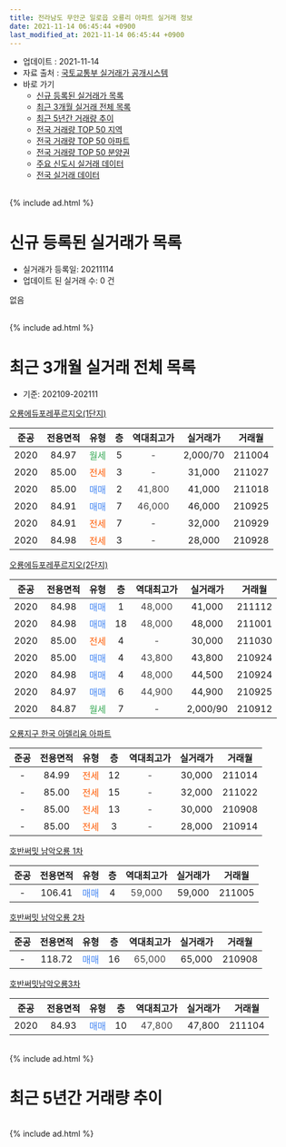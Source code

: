 ```yaml
---
title: 전라남도 무안군 일로읍 오룡리 아파트 실거래 정보
date: 2021-11-14 06:45:44 +0900
last_modified_at: 2021-11-14 06:45:44 +0900
---
```


* 업데이트 : 2021-11-14
* 자료 출처 : [국토교통부 실거래가 공개시스템](http://rt.molit.go.kr)
* 바로 가기
    * [신규 등록된 실거래가 목록](#신규-등록된-실거래가-목록)
    * [최근 3개월 실거래 전체 목록](#최근-3개월-실거래-전체-목록)
    * [최근 5년간 거래량 추이](#최근-5년간-거래량-추이)
    * [전국 거래량 TOP 50 지역](https://inasie.github.io/apt-trade-info/최근-3개월-전국에서-가장-거래가-많이-발생한-지역)
    * [전국 거래량 TOP 50 아파트](https://inasie.github.io/apt-trade-info/최근-3개월-전국에서-가장-거래가-많이-발생한-아파트)
    * [전국 거래량 TOP 50 분양권](https://inasie.github.io/apt-trade-info/최근-3개월-전국에서-가장-거래가-많이-발생한-분양권)
    * [주요 신도시 실거래 데이터](https://inasie.github.io/apt-trade-info/주요-신도시)
    * [전국 실거래 데이터](https://inasie.github.io/apt-trade-info/전국)
<br>
{% include ad.html %}
<br>

# 신규 등록된 실거래가 목록
* 실거래가 등록일: 20211114
* 업데이트 된 실거래 수: 0 건

없음

<br>
{% include ad.html %}
<br>

# 최근 3개월 실거래 전체 목록
* 기준: 202109-202111


[오룡에듀포레푸르지오(1단지)](https://search.naver.com/search.naver?query=%EC%A0%84%EB%9D%BC%EB%82%A8%EB%8F%84+%EB%AC%B4%EC%95%88%EA%B5%B0+%EC%9D%BC%EB%A1%9C%EC%9D%8D+%EC%98%A4%EB%A3%A1%EB%A6%AC+%EC%98%A4%EB%A3%A1%EC%97%90%EB%93%80%ED%8F%AC%EB%A0%88%ED%91%B8%EB%A5%B4%EC%A7%80%EC%98%A4%281%EB%8B%A8%EC%A7%80%29)

|준공|전용면적|유형|층|역대최고가|실거래가|거래월|
|:---:|:---:|:---:|:---:|:---:|:---:|:---:|
|2020|84.97|<span style="color:#34a853">월세</span>|5|<span style="color:#444444">-</span>|2,000/70|211004|
|2020|85.00|<span style="color:#ff5a00">전세</span>|3|<span style="color:#444444">-</span>|31,000|211027|
|2020|85.00|<span style="color:#4285f3">매매</span>|2|<span style="color:#444444">41,800</span>|41,000|211018|
|2020|84.91|<span style="color:#4285f3">매매</span>|7|<span style="color:#444444">46,000</span>|46,000|210925|
|2020|84.91|<span style="color:#ff5a00">전세</span>|7|<span style="color:#444444">-</span>|32,000|210929|
|2020|84.98|<span style="color:#ff5a00">전세</span>|3|<span style="color:#444444">-</span>|28,000|210928|

[오룡에듀포레푸르지오(2단지)](https://search.naver.com/search.naver?query=%EC%A0%84%EB%9D%BC%EB%82%A8%EB%8F%84+%EB%AC%B4%EC%95%88%EA%B5%B0+%EC%9D%BC%EB%A1%9C%EC%9D%8D+%EC%98%A4%EB%A3%A1%EB%A6%AC+%EC%98%A4%EB%A3%A1%EC%97%90%EB%93%80%ED%8F%AC%EB%A0%88%ED%91%B8%EB%A5%B4%EC%A7%80%EC%98%A4%282%EB%8B%A8%EC%A7%80%29)

|준공|전용면적|유형|층|역대최고가|실거래가|거래월|
|:---:|:---:|:---:|:---:|:---:|:---:|:---:|
|2020|84.98|<span style="color:#4285f3">매매</span>|1|<span style="color:#444444">48,000</span>|41,000|211112|
|2020|84.98|<span style="color:#4285f3">매매</span>|18|<span style="color:#444444">48,000</span>|48,000|211001|
|2020|85.00|<span style="color:#ff5a00">전세</span>|4|<span style="color:#444444">-</span>|30,000|211030|
|2020|85.00|<span style="color:#4285f3">매매</span>|4|<span style="color:#444444">43,800</span>|43,800|210924|
|2020|84.98|<span style="color:#4285f3">매매</span>|4|<span style="color:#444444">48,000</span>|44,500|210924|
|2020|84.97|<span style="color:#4285f3">매매</span>|6|<span style="color:#444444">44,900</span>|44,900|210925|
|2020|84.87|<span style="color:#34a853">월세</span>|7|<span style="color:#444444">-</span>|2,000/90|210912|

[오룡지구 한국 아델리움 아파트](https://search.naver.com/search.naver?query=%EC%A0%84%EB%9D%BC%EB%82%A8%EB%8F%84+%EB%AC%B4%EC%95%88%EA%B5%B0+%EC%9D%BC%EB%A1%9C%EC%9D%8D+%EC%98%A4%EB%A3%A1%EB%A6%AC+%EC%98%A4%EB%A3%A1%EC%A7%80%EA%B5%AC+%ED%95%9C%EA%B5%AD+%EC%95%84%EB%8D%B8%EB%A6%AC%EC%9B%80+%EC%95%84%ED%8C%8C%ED%8A%B8)

|준공|전용면적|유형|층|역대최고가|실거래가|거래월|
|:---:|:---:|:---:|:---:|:---:|:---:|:---:|
|-|84.99|<span style="color:#ff5a00">전세</span>|12|<span style="color:#444444">-</span>|30,000|211014|
|-|85.00|<span style="color:#ff5a00">전세</span>|15|<span style="color:#444444">-</span>|32,000|211022|
|-|85.00|<span style="color:#ff5a00">전세</span>|13|<span style="color:#444444">-</span>|30,000|210908|
|-|85.00|<span style="color:#ff5a00">전세</span>|3|<span style="color:#444444">-</span>|28,000|210914|

[호반써밋 남악오룡 1차](https://search.naver.com/search.naver?query=%EC%A0%84%EB%9D%BC%EB%82%A8%EB%8F%84+%EB%AC%B4%EC%95%88%EA%B5%B0+%EC%9D%BC%EB%A1%9C%EC%9D%8D+%EC%98%A4%EB%A3%A1%EB%A6%AC+%ED%98%B8%EB%B0%98%EC%8D%A8%EB%B0%8B+%EB%82%A8%EC%95%85%EC%98%A4%EB%A3%A1+1%EC%B0%A8)

|준공|전용면적|유형|층|역대최고가|실거래가|거래월|
|:---:|:---:|:---:|:---:|:---:|:---:|:---:|
|-|106.41|<span style="color:#4285f3">매매</span>|4|<span style="color:#444444">59,000</span>|59,000|211005|

[호반써밋 남악오룡 2차](https://search.naver.com/search.naver?query=%EC%A0%84%EB%9D%BC%EB%82%A8%EB%8F%84+%EB%AC%B4%EC%95%88%EA%B5%B0+%EC%9D%BC%EB%A1%9C%EC%9D%8D+%EC%98%A4%EB%A3%A1%EB%A6%AC+%ED%98%B8%EB%B0%98%EC%8D%A8%EB%B0%8B+%EB%82%A8%EC%95%85%EC%98%A4%EB%A3%A1+2%EC%B0%A8)

|준공|전용면적|유형|층|역대최고가|실거래가|거래월|
|:---:|:---:|:---:|:---:|:---:|:---:|:---:|
|-|118.72|<span style="color:#4285f3">매매</span>|16|<span style="color:#444444">65,000</span>|65,000|210908|

[호반써밋남악오룡3차](https://search.naver.com/search.naver?query=%EC%A0%84%EB%9D%BC%EB%82%A8%EB%8F%84+%EB%AC%B4%EC%95%88%EA%B5%B0+%EC%9D%BC%EB%A1%9C%EC%9D%8D+%EC%98%A4%EB%A3%A1%EB%A6%AC+%ED%98%B8%EB%B0%98%EC%8D%A8%EB%B0%8B%EB%82%A8%EC%95%85%EC%98%A4%EB%A3%A13%EC%B0%A8)

|준공|전용면적|유형|층|역대최고가|실거래가|거래월|
|:---:|:---:|:---:|:---:|:---:|:---:|:---:|
|2020|84.93|<span style="color:#4285f3">매매</span>|10|<span style="color:#444444">47,800</span>|47,800|211104|


<br>
{% include ad.html %}
<br>

# 최근 5년간 거래량 추이


<div style="width:100%;">
    <canvas id="deal_progress" height="200"></canvas>
</div>

<script>
new Chart(document.getElementById("deal_progress"), {
    type: 'line',
    data: {
        labels: ['201611','201612','201701','201702','201703','201704','201705','201706','201707','201708','201709','201710','201711','201712','201801','201802','201803','201804','201805','201806','201807','201808','201809','201810','201811','201812','201901','201902','201903','201904','201905','201906','201907','201908','201909','201910','201911','201912','202001','202002','202003','202004','202005','202006','202007','202008','202009','202010','202011','202012','202101','202102','202103','202104','202105','202106','202107','202108','202109','202110','202111'],
        datasets: [{
            label: '매매',
            pointRadius: 1,
            data: [0, 0, 0, 0, 0, 0, 0, 0, 0, 0, 0, 0, 0, 0, 0, 0, 0, 0, 0, 0, 0, 0, 0, 0, 0, 0, 0, 0, 0, 0, 0, 0, 0, 0, 0, 0, 0, 0, 0, 0, 0, 0, 0, 0, 0, 70, 56, 67, 68, 135, 17, 15, 47, 18, 60, 5, 0, 5, 5, 3, 2],
            borderColor: "rgba(255, 201, 14, 1)",
            backgroundColor: "rgba(255, 201, 14, 0.5)",
            fill: false,
            lineTension: 0
        },{
            label: '전월세',
            pointRadius: 1,
            data: [0, 0, 0, 0, 0, 0, 0, 0, 0, 0, 0, 0, 0, 0, 0, 0, 0, 0, 0, 0, 0, 0, 0, 0, 0, 0, 0, 0, 0, 0, 0, 0, 0, 0, 0, 0, 0, 0, 0, 0, 0, 0, 0, 0, 0, 10, 14, 17, 16, 35, 29, 29, 30, 45, 40, 16, 18, 18, 5, 5, 0],
            borderColor: "rgba(0, 141, 185, 1)",
            backgroundColor: "rgba(0, 141, 185, 0.5)",
            fill: false,
            lineTension: 0
        }
        ]
    },
    options: {
        responsive: true,
        title: {
            display: false
        },
        tooltips: {
            mode: 'index',
            intersect: false
        },
        hover: {
            mode: 'nearest',
            intersect: true
        },
        scales: {
            xAxes: [{
                display: true,
                scaleLabel: {
                    display: true,
                    labelString: '년/월'
                }
            }],
            yAxes: [{
                display: true,
                ticks: {
                    suggestedMin: 0,
                },
                scaleLabel: {
                    display: true,
                    labelString: '실거래 수'
                }
            }]
        }
    }
});

</script>


<br>
{% include ad.html %}
<br>

